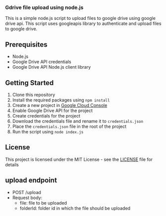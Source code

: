 ### Gdrive file upload using node.js

This is a simple node.js script to upload files to google drive using google drive api. This script uses googleapis library to authenticate and upload files to google drive.

## Prerequisites

- Node.js
- Google Drive API credentials
- Google Drive API Node.js client library

## Getting Started

1. Clone this repository
2. Install the required packages using `npm install`
3. Create a new project in [Google Cloud Console](https://console.cloud.google.com/)
4. Enable Google Drive API for the project
5. Create credentials for the project
6. Download the credentials file and rename it to `credentials.json`
7. Place the `credentials.json` file in the root of the project
8. Run the script using `node index.js`

## License

This project is licensed under the MIT License - see the [LICENSE](LICENSE) file for details

## upload endpoint

- POST /upload
- Request body:
  - file: file to be uploaded
  - folderId: folder id in which the file should be uploaded
